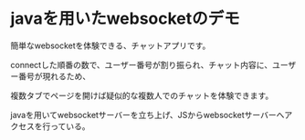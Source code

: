 ﻿# javaを用いたwebsocketのデモ

 簡単なwebsocketを体験できる、チャットアプリです。

connectした順番の数で、ユーザー番号が割り振られ、チャット内容に、ユーザー番号が現れるため、

複数タブでページを開けば疑似的な複数人でのチャットを体験できます。

 javaを用いてwebsocketサーバーを立ち上げ、JSからwebsocketサーバーへアクセスを行っている。
